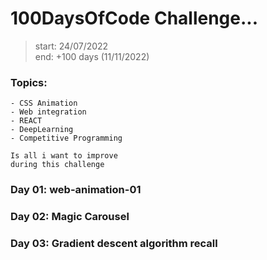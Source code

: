 # 100DaysOfCode Challenge...
> start: 24/07/2022 <br>
> end: +100 days (11/11/2022)

### Topics:

	- CSS Animation
	- Web integration
	- REACT
	- DeepLearning
	- Competitive Programming

	Is all i want to improve
	during this challenge


### Day 01: web-animation-01
### Day 02: Magic Carousel
### Day 03: Gradient descent algorithm recall
